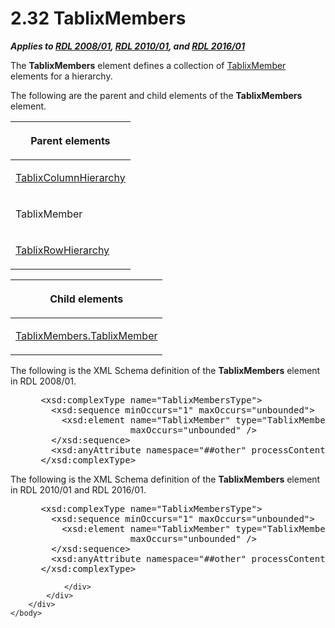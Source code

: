 <html dir="LTR" xmlns:mshelp="http://msdn.microsoft.com/mshelp" xmlns:ddue="http://ddue.schemas.microsoft.com/authoring/2003/5" xmlns:xlink="http://www.w3.org/1999/xlink" xmlns:tool="http://www.microsoft.com/tooltip">
    <head>
        <meta http-equiv="Content-Type" content="text/html; CHARSET=utf-8"></meta>
        <meta name="save" content="history"></meta>
        <title>2.32 TablixMembers</title>
        <xml>
            <mshelp:toctitle title="2.32 TablixMembers"></mshelp:toctitle>
            <mshelp:rltitle title="[MS-RDL]: TablixMembers"></mshelp:rltitle>
            <mshelp:keyword index="A" term="1531211e-bbb1-4ef0-b5a4-d8e4c08a6e4c"></mshelp:keyword>
            <mshelp:attr name="DCSext.ContentType" value="open specification"></mshelp:attr>
            <mshelp:attr name="AssetID" value="1531211e-bbb1-4ef0-b5a4-d8e4c08a6e4c"></mshelp:attr>
            <mshelp:attr name="TopicType" value="kbRef"></mshelp:attr>
            <mshelp:attr name="DCSext.Title" value="[MS-RDL]: TablixMembers" />
        </xml>
    </head>
    <body>
        <div id="header">
            <h1 class="heading">2.32 TablixMembers</h1>
        </div>
        <div id="mainSection">
            <div id="mainBody">
                <div id="allHistory" class="saveHistory"></div>
                <div id="sectionSection0" class="section" name="collapseableSection">
                    

<p><b><i>Applies to </i></b><a href="1e855f94-4617-47e4-b89e-0856c6cb420f.htm"><b><i>RDL 2008/01</i></b></a><b><i>,
</i></b><a href="3428e690-a348-4ec7-8a6a-8efb42d2cdee.htm"><b><i>RDL 2010/01</i></b></a><b><i>,
and </i></b><a href="52ce3983-2bfc-4e72-9359-42aaf5fe4509.htm"><b><i>RDL 2016/01</i></b></a></p>

<p>The <b>TablixMembers</b> element defines a collection of <a href="1d8a9691-b173-4e24-9ea9-1f486bc824fd.htm">TablixMember</a> elements for
a hierarchy.</p>

<p>The following are the parent and child elements of the <b>TablixMembers</b>
element.</p>

<table>
 <thead>
  <tr>
   <th>
   <p>Parent elements</p>
   </th>
  </tr>
 </thead>
 <tr>
  <td>
  <p><a href="4f5c9261-6652-41b2-81cc-3f6423ce0dbb.htm">TablixColumnHierarchy</a></p>
  </td>
 </tr>
 <tr>
  <td>
  <p>TablixMember</p>
  </td>
 </tr>
 <tr>
  <td>
  <p><a href="08a188d7-05bd-43b8-8d23-11568db8949b.htm">TablixRowHierarchy</a></p>
  </td>
 </tr>
</table>

<p> </p>

<table>
 <thead>
  <tr>
   <th>
   <p>Child elements</p>
   </th>
  </tr>
 </thead>
 <tr>
  <td>
  <p><a href="fe6767aa-284d-456a-b966-842c78346c39.htm">TablixMembers.TablixMember</a>
  </p>
  </td>
 </tr>
</table>

<p>The following is the XML Schema definition of the <b>TablixMembers</b>
element in RDL 2008/01.</p>

<dl>
<dd>
<div><pre> &lt;xsd:complexType name=&quot;TablixMembersType&quot;&gt;
   &lt;xsd:sequence minOccurs=&quot;1&quot; maxOccurs=&quot;unbounded&quot;&gt;
     &lt;xsd:element name=&quot;TablixMember&quot; type=&quot;TablixMemberType&quot; minOccurs=&quot;1&quot; 
                  maxOccurs=&quot;unbounded&quot; /&gt;
   &lt;/xsd:sequence&gt;
   &lt;xsd:anyAttribute namespace=&quot;##other&quot; processContents=&quot;skip&quot; /&gt;
 &lt;/xsd:complexType&gt;
</pre></div>
</dd></dl>

<p>The following is the XML Schema definition of the <b>TablixMembers</b>
element in RDL 2010/01 and RDL 2016/01.</p>

<dl>
<dd>
<div><pre> &lt;xsd:complexType name=&quot;TablixMembersType&quot;&gt;
   &lt;xsd:sequence minOccurs=&quot;1&quot; maxOccurs=&quot;unbounded&quot;&gt;
     &lt;xsd:element name=&quot;TablixMember&quot; type=&quot;TablixMemberType&quot; minOccurs=&quot;1&quot; 
                  maxOccurs=&quot;unbounded&quot; /&gt;
   &lt;/xsd:sequence&gt;
   &lt;xsd:anyAttribute namespace=&quot;##other&quot; processContents=&quot;lax&quot; /&gt;
 &lt;/xsd:complexType&gt;
</pre></div>
</dd></dl>


                </div>
            </div>
        </div>
    </body>
</html>